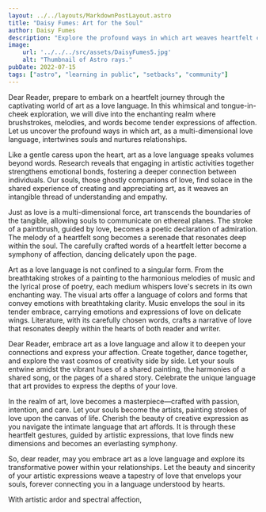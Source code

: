 ```yaml
---
layout: ../../layouts/MarkdownPostLayout.astro
title: "Daisy Fumes: Art for the Soul"
author: Daisy Fumes
description: "Explore the profound ways in which art weaves heartfelt connections, allowing souls to communicate and nurture relationships through the multi-dimensional language of love."
image: 
    url: '../../../src/assets/DaisyFumes5.jpg'
    alt: "Thumbnail of Astro rays."
pubDate: 2022-07-15
tags: ["astro", "learning in public", "setbacks", "community"]
---
```

Dear Reader, prepare to embark on a heartfelt journey through the captivating world of art as a love language. In this whimsical and tongue-in-cheek exploration, we will dive into the enchanting realm where brushstrokes, melodies, and words become tender expressions of affection. Let us uncover the profound ways in which art, as a multi-dimensional love language, intertwines souls and nurtures relationships.

Like a gentle caress upon the heart, art as a love language speaks volumes beyond words. Research reveals that engaging in artistic activities together strengthens emotional bonds, fostering a deeper connection between individuals. Our souls, those ghostly companions of love, find solace in the shared experience of creating and appreciating art, as it weaves an intangible thread of understanding and empathy.

Just as love is a multi-dimensional force, art transcends the boundaries of the tangible, allowing souls to communicate on ethereal planes. The stroke of a paintbrush, guided by love, becomes a poetic declaration of admiration. The melody of a heartfelt song becomes a serenade that resonates deep within the soul. The carefully crafted words of a heartfelt letter become a symphony of affection, dancing delicately upon the page.

Art as a love language is not confined to a singular form. From the breathtaking strokes of a painting to the harmonious melodies of music and the lyrical prose of poetry, each medium whispers love's secrets in its own enchanting way. The visual arts offer a language of colors and forms that convey emotions with breathtaking clarity. Music envelops the soul in its tender embrace, carrying emotions and expressions of love on delicate wings. Literature, with its carefully chosen words, crafts a narrative of love that resonates deeply within the hearts of both reader and writer.

Dear Reader, embrace art as a love language and allow it to deepen your connections and express your affection. Create together, dance together, and explore the vast cosmos of creativity side by side. Let your souls entwine amidst the vibrant hues of a shared painting, the harmonies of a shared song, or the pages of a shared story. Celebrate the unique language that art provides to express the depths of your love.

In the realm of art, love becomes a masterpiece—crafted with passion, intention, and care. Let your souls become the artists, painting strokes of love upon the canvas of life. Cherish the beauty of creative expression as you navigate the intimate language that art affords. It is through these heartfelt gestures, guided by artistic expressions, that love finds new dimensions and becomes an everlasting symphony.

So, dear reader, may you embrace art as a love language and explore its transformative power within your relationships. Let the beauty and sincerity of your artistic expressions weave a tapestry of love that envelops your souls, forever connecting you in a language understood by hearts.

With artistic ardor and spectral affection,